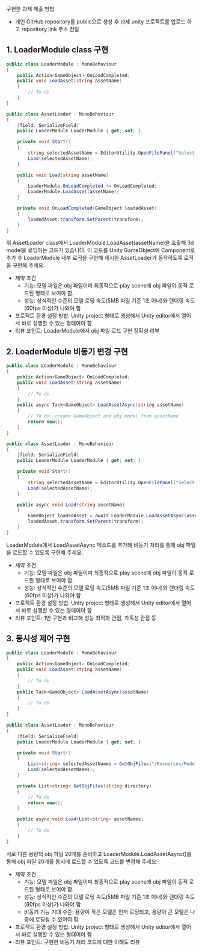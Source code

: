 구현한 과제 제출 방법

- 개인 GitHub repository를 public으로 생성 후 과제 unity 프로젝트를 업로드 하고 repository link 주소 전달


## 1. LoaderModule class 구현

``` C#
public class LoaderModule : MonoBehaviour
{
    public Action<GameObject> OnLoadCompleted;
    public void LoadAsset(string assetName)
    {
        // To do
    }
}

public class AssetLoader : MonoBehaviour
{
    [field: SerializeField]
    public LoaderModule LoaderModule { get; set; }

    private void Start()
    {
        string selectedAssetName = EditorUtility.OpenFilePanel("Select obj model", "", "obj");
        Load(selectedAssetName);
    }

    public void Load(string assetName)
    {
        LoaderModule.OnLoadCompleted += OnLoadCompleted;
        LoaderModule.LoadAsset(assetName);
    }

    private void OnLoadCompleted(GameObject loadedAsset)
    {
        loadedAsset.transform.SetParent(transform);
    }
}
```

위 AssetLoader class에서 LoaderModule.LoadAsset(assetName)을 호출해 3d model을 로딩하는 코드가 있습니다.
이 코드를 Unity GameObject에 Component로 추가 후
LoaderModule 내부 로직을 구현해 제시한 AssetLoader가 동작하도록 로직을 구현해 주세요.

- 제약 조건
  - 기능: 모델 파일은 obj 파일이며 최종적으로 play scene에 obj 파일이 동적 로드된 형태로 보여야 함.
  - 성능: 상식적인 수준의 모델 로딩 속도(5MB 파일 기준 1초 이내)와 렌더링 속도(60fps 이상)가 나와야 함
- 프로젝트 환경 설정 방법: Unity project 형태로 생성해서 Unity editor에서 열어서 바로 실행할 수 있는 형태여야 함
- 리뷰 포인트: LoaderModule에서 obj 파일 로드 구현 정확성 리뷰

## 2. LoaderModule 비동기 변경 구현

``` C#
public class LoaderModule : MonoBehaviour
{
    public Action<GameObject> OnLoadCompleted;
    public void LoadAsset(string assetName)
    {
        // To do
    }
    public async Task<GameObject> LoadAssetAsync(string assetName)
    {
        // To do: create GameObject and obj model from assetName
        return new();
    }
}

public class AssetLoader : MonoBehaviour
{
    [field: SerializeField]
    public LoaderModule LoaderModule { get; set; }

    private void Start()
    {
        string selectedAssetName = EditorUtility.OpenFilePanel("Select obj model", "", "obj");
        Load(selectedAssetName);
    }

    public async void Load(string assetName)
    {
        GameObject loadedAsset = await LoaderModule.LoadAssetAsync(assetName);
        loadedAsset.transform.SetParent(transform);
    }
}
```

LoaderModule에서 LoadAssetAsync 메소드를 추가해 비동기 처리를 통해 obj 파일을 로드할 수 있도록 구현해 주세요.

- 제약 조건
  - 기능: 모델 파일은 obj 파일이며 최종적으로 play scene에 obj 파일이 동적 로드된 형태로 보여야 함.
  - 성능: 상식적인 수준의 모델 로딩 속도(5MB 파일 기준 1초 이내)와 렌더링 속도(60fps 이상)가 나와야 함
- 프로젝트 환경 설정 방법: Unity project 형태로 생성해서 Unity editor에서 열어서 바로 실행할 수 있는 형태여야 함
- 리뷰 포인트: 1번 구현과 비교해 성능 최적화 관점, 가독성 관점 등

## 3. 동시성 제어 구현

``` C#
public class LoaderModule : MonoBehaviour
{
    public Action<GameObject> OnLoadCompleted;
    public void LoadAsset(string assetName)
    {
        // To do
    }
    public Task<GameObject> LoadAssetAsync(assetName)
    {
        // To do
    }
}

public class AssetLoader : MonoBehaviour
{
    [field: SerializeField]
    public LoaderModule LoaderModule { get; set; }

    private void Start()
    {
        List<string> selectedAssetNames = GetObjFiles("/Resources/Models");
        Load(selectedAssetNames);
    }

    private List<string> GetObjFiles(string directory)
    {
        // To do
        return new();
    }

    public async void Load(List<string> assetNames)
    {
        // To do
    }
}
```

서로 다른 용량의 obj 파일 20개를 준비하고 LoaderModule.LoadAssetAsync()를 통해 obj 파일 20개를 동시에 로드할 수 있도록 코드를 변경해  주세요.

- 제약 조건
  - 기능: 모델 파일은 obj 파일이며 최종적으로 play scene에 obj 파일이 동적 로드된 형태로 보여야 함.
  - 성능: 상식적인 수준의 모델 로딩 속도(5MB 파일 기준 1초 이내)와 렌더링 속도(60fps 이상)가 나와야 함
  - 비동기 기능 기대 수준: 용량이 작은 모델은 먼저 로딩되고, 용량이 큰 모델은 나중에 로딩될 수 있어야 함
- 프로젝트 환경 설정 방법: Unity project 형태로 생성해서 Unity editor에서 열어서 바로 실행할 수 있는 형태여야 함
- 리뷰 포인트: 구현한 비동기 처리 코드에 대한 이해도 리뷰
